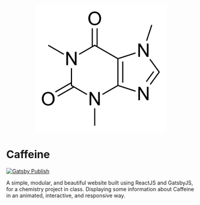 
<div align="center">
  <img src="https://raw.githubusercontent.com/aaqsr/caffeine/master/src/images/Caffeine_structure.svg" width="350" style="margin: 0;" /> 
</div>
<h1> Caffeine </h1> 

[![Gatsby Publish](https://github.com/aaqsr/caffeine/actions/workflows/main.yml/badge.svg)](https://github.com/aaqsr/caffeine/actions/workflows/main.yml)

A simple, modular, and beautiful website built using ReactJS and GatsbyJS, for a chemistry project in class. Displaying some information about Caffeine in an animated, interactive, and responsive way.
